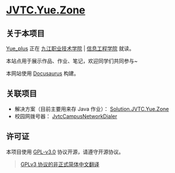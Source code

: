 # [JVTC.Yue.Zone](https://JVTC.Yue.Zone/)

## 关于本项目

[Yue_plus](https://github.com/Yue-plus) 正在
[九江职业技术学院](https://www.jvtc.jx.cn/) |
[信息工程学院](https://xxgcxy.jvtc.jx.cn/) 就读。

本站点用于展示作品、作业、笔记，欢迎同学们共同参与~

本网站使用 [Docusaurus](https://docusaurus.io/zh-CN/docs) 构建。

## 关联项目

- 解决方案（目前主要用来存 Java 作业）：
  [Solution.JVTC.Yue.Zone](https://github.com/Yue-plus/Solution.JVTC.Yue.Zone)
- 校园网拨号器：
  [JvtcCampusNetworkDialer](https://github.com/Yue-plus/JvtcCampusNetworkDialer)
  

## 许可证

本项目使用 [GPL-v3.0](./LICENSE) 协议开源，请遵守开源协议。

> [GPLv3 协议的非正式简体中文翻译](https://jxself.org/translations/gpl-3.zh.shtml)
